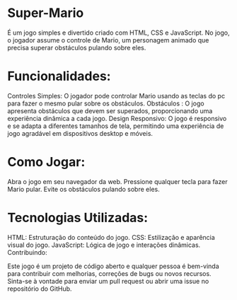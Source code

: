 # Super-Mario

É um jogo simples e divertido criado com HTML, CSS e JavaScript. No jogo, o jogador assume o controle de Mario, um personagem animado que precisa superar obstáculos pulando sobre eles.

# Funcionalidades:

Controles Simples: O jogador pode controlar Mario usando as teclas do pc para fazer o  mesmo pular sobre os obstáculos.
Obstáculos : O jogo apresenta  obstáculos que devem ser superados, proporcionando uma experiência dinâmica a cada jogo.
Design Responsivo: O jogo é responsivo e se adapta a diferentes tamanhos de tela, permitindo uma experiência de jogo agradável em dispositivos desktop e móveis.
# Como Jogar:

Abra o jogo em seu navegador da web.
Pressione qualquer  tecla para fazer Mario pular.
Evite os obstáculos pulando sobre eles.
# Tecnologias Utilizadas:

HTML: Estruturação do conteúdo do jogo.
CSS: Estilização e aparência visual do jogo.
JavaScript: Lógica de jogo e interações dinâmicas.
Contribuindo:

Este jogo é um projeto de código aberto e qualquer pessoa é bem-vinda para contribuir com melhorias, correções de bugs ou novos recursos. Sinta-se à vontade para enviar um pull request ou abrir uma issue no repositório do GitHub.

